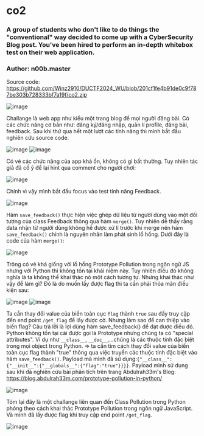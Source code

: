 # co2
### A group of students who don't like to do things the "conventional" way decided to come up with a CyberSecurity Blog post. You've been hired to perform an in-depth whitebox test on their web application.
### Author: n00b.master
Source code: https://github.com/Winz2910/DUCTF2024_WU/blob/201cf1fe4b91de0c9f787be303b728333bf7a19f/co2.zip

![image](https://github.com/Winz2910/DUCTF2024_WU/assets/117363798/fbe0e80b-d65f-43c0-920f-2810297acdc1)

Challange là web app như kiểu một trang blog để mọi người đăng bài. Có các chức năng cơ bản như: đăng ký/đăng nhập, quản lí profile, đăng bài, feedback. Sau khi thử qua hết một lượt các tính năng thì mình bắt đầu nghiên cứu source code. 

![image](https://github.com/Winz2910/DUCTF2024_WU/assets/117363798/c891d1b7-fe3c-4ebb-bb23-b797f950a26a)
![image](https://github.com/Winz2910/DUCTF2024_WU/assets/117363798/6295e149-8f16-4fc3-958b-b873bd94e58c)

Có vẻ các chức năng của app khá ổn, không có gì bất thường. Tuy nhiên tác giả đã cố ý để lại hint qua comment cho người chơi:

![image](https://github.com/Winz2910/DUCTF2024_WU/assets/117363798/373b1296-d395-4a9d-bbd7-eb98fde69497)

Chính vì vậy mình bắt đầu focus vào test tính năng Feedback. 

![image](https://github.com/Winz2910/DUCTF2024_WU/assets/117363798/e5f8b59d-293b-4fa6-b82e-e7ef69e9f58f)

Hàm `save_feedback()` thực hiện việc ghép dữ liệu từ người dùng vào một đối tượng của class Feedback thông qua hàm `merge()`. Tuy nhiên dễ thấy rằng data nhận từ người dùng không hề được xử lí trước khi merge nên hàm `save_feedback()` chính là nguyên nhân làm phát sinh lổ hổng. Dưới đây là code của hàm `merge()`:

![image](https://github.com/Winz2910/DUCTF2024_WU/assets/117363798/3ae5e69a-d7bf-46e3-885c-1a4ca93917e2)

Trông có vẻ khá giống với lổ hổng Prototype Pollution trong ngôn ngữ JS nhưng với Python thì không tồn tại khái niệm này. Tuy nhiên điều đó không nghĩa là ta không thể khai thác nó một cách tương tự. Nhưng khai thác như vậy để làm gì? Đó là do muốn lấy được flag thì ta cần phải thỏa mãn điều kiện sau:

![image](https://github.com/Winz2910/DUCTF2024_WU/assets/117363798/815b9501-1739-4473-8be0-d3f34ff1a068)
![image](https://github.com/Winz2910/DUCTF2024_WU/assets/117363798/78f89053-9ce7-436d-aa83-ff6b52d5a12f)

Ta cần thay đổi value của biến toàn cục `flag` thành `true` sau đấy truy cập đến end point `/get_flag` để lấy được cờ. Nhưng làm sao để can thiệp vào biến flag? Câu trả lời là lợi dùng hàm save_feedback() để đạt được điều đó. Python không tồn tại cái được gọi là Prototype nhưng chúng ta có "special attributes". Ví dụ như `__class__`, `__doc__`,...chúng là các thuộc tính đặc biệt trong mọi object trong Python. => ta cần tìm cách thay đổi value của biến toàn cục flag thành "true" thông qua việc truyền các thuộc tính đặc biệt vào hàm `save_feedback()`. Payload mà mình đã sử dụng:`{"__class__":{"__init__":{"__globals__":{"flag":"true"}}}}`. Payload mình sử dụng sau khi đã nghiên cứu bài phân tích trên trang Abdulrah33m's Blog: https://blog.abdulrah33m.com/prototype-pollution-in-python/

![image](https://github.com/Winz2910/DUCTF2024_WU/assets/117363798/d9be1469-4f2f-4135-88ea-6a06d8e707ce)

Tóm lại đây là một challange liên quan đến Class Pollution trong Python phỏng theo cách khai thác Prototype Pollution trong ngôn ngữ JavaScript. Và mình đã lấy được flag khi truy cập end point `/get_flag`.

![image](https://github.com/Winz2910/DUCTF2024_WU/assets/117363798/cb2b4abb-224c-47f7-bb1d-f31fe8988396)












